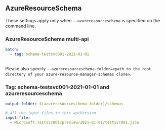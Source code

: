 ## AzureResourceSchema

These settings apply only when `--azureresourceschema` is specified on the command line.

### AzureResourceSchema multi-api

``` yaml $(azureresourceschema) && $(multiapi)
batch:
  - tag: schema-testsvc001-2021-01-01
  
```

Please also specify `--azureresourceschema-folder=<path to the root directory of your azure-resource-manager-schemas clone>`.

### Tag: schema-testsvc001-2021-01-01 and azureresourceschema

``` yaml $(tag) == 'schema-testsvc001-2021-01-01' && $(azureresourceschema)
output-folder: $(azureresourceschema-folder)/schemas

# all the input files in this apiVersion
input-file:
  - Microsoft.Testsvc001/preview/2021-01-01/testsvc001.json
```
